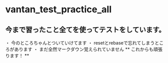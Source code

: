 # vantan_test_practice_all
## 今まで習ったこと全てを使ってテストをしています。
・ 今のところちゃんとついていけてます
・ resetとrebaseで忘れてしまうところがあります
・ まだ全然マークダウン覚えられていません
** これからも頑張ります！ **